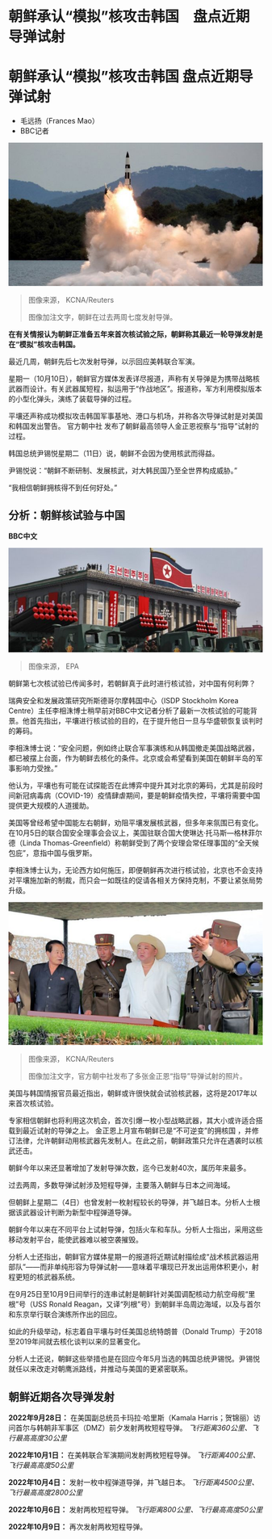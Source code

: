 # 朝鲜承认“模拟”核攻击韩国　盘点近期导弹试射

#  朝鲜承认“模拟”核攻击韩国 盘点近期导弹试射

  * 毛远扬（Frances Mao） 
  * BBC记者 


![朝鲜一场导弹试射，地点不明（朝中社2022年10月10日发放图片）](_127040695_235308.2022-10-09t235226z_1722020333_rc2xxw9x15g9_rtrmadp_3_northkorea-missiles.jpg)

> 图像来源，  KCNA/Reuters
>
> 图像加注文字，朝鲜在过去两周七度发射导弹。

**在有关情报认为朝鲜正准备五年来首次核试验之际，朝鲜称其最近一轮导弹发射是在“模拟”核攻击韩国。**

最近几周，朝鲜先后七次发射导弹，以示回应美韩联合军演。

星期一（10月10日），朝鲜官方媒体发表详尽报道，声称有关导弹是为携带战略核武器而设计。有关武器属短程，拟运用于“作战地区”。报道称，军方利用模拟版本的小型化弹头，演练了装载导弹的过程。

平壤还声称成功模拟攻击韩国军事基地、港口与机场，并称各次导弹试射是对美国和韩国发出警告。
 官方朝中社  发布了朝鲜最高领导人金正恩视察与“指导”试射的过程。

韩国总统尹锡悦星期二（11日）说，朝鲜不会因为使用核武而得益。

尹锡悦说：“朝鲜不断研制、发展核武，对大韩民国乃至全世界构成威胁。”

“我相信朝鲜拥核得不到任何好处。”

##  分析：朝鲜核试验与中国

**BBC中文**

![朝鲜平壤金日成广场太阳节阅兵式上的导弹发射车（资料图片）](_127040700_hi039010855.jpg)

> 图像来源，  EPA

朝鲜第七次核试验已传闻多时，若朝鲜真于此时进行核试验，对中国有何利弊？

瑞典安全和发展政策研究所斯德哥尔摩韩国中心（ISDP Stockholm Korea Centre）主任李相洙博士稍早前对BBC中文记者分析了最新一次核试验的可能背景。他首先指出，平壤进行核试验的目的，在于提升他日一旦与华盛顿恢复谈判时的筹码。

李相洙博士说：“安全问题，例如终止联合军事演练和从韩国撤走美国战略武器，都已被摆上台面，作为朝鲜去核化的条件。北京或会希望看到美国在朝鲜半岛的军事影响力受挫。”

他认为，平壤也有可能在试探能否在此博弈中提升其对北京的筹码，尤其是前段时间新冠病毒病（COVID-19）疫情肆虐期间，要是朝鲜疫情失控，平壤将需要中国提供更大规模的人道援助。

美国等曾经希望中国能左右朝鲜，劝阻平壤发展核武器，但多年来氛围已有变化。在10月5日的联合国安全理事会会议上，美国驻联合国大使琳达·托马斯—格林菲尔德（Linda Thomas-Greenfield）称朝鲜受到了两个安理会常任理事国的“全天候包庇”，意指中国与俄罗斯。

李相洙博士认为，无论西方如何施压，即便朝鲜再次进行核试验，北京也不会支持对平壤施加新的制裁，而只会一如既往的促请各相关方保持克制，不要让紧张局势升级。

![朝鲜人民军将领向金正恩（中）讲解导弹试射（朝中社2022年10月10日发放图片）](_127040694_235935.2022-10-09t235858z_1761925259_rc2yxw9csfkv_rtrmadp_3_northkorea-missiles.jpg)

> 图像来源，  KCNA/Reuters
>
> 图像加注文字，官方朝中社发布了多张金正恩“指导”导弹试射的照片。

美国与韩国情报官员最近指出，朝鲜或许很快就会试验核武器，这将是2017年以来首次核试验。

专家相信朝鲜也将利用这次机会，首次引爆一枚小型战略武器，其大小或许适合搭载到最近试射的导弹之上。
 金正恩上月宣布朝鲜已是“不可逆变”的拥核国  ，并修订法律，允许朝鲜动用核武器先发制人。在此之前，朝鲜政策只允许在遇袭时以核武还击。

朝鲜今年以来还显著增加了发射导弹次数，迄今已发射40次，属历年来最多。

过去两周，多数导弹试射涉及短程导弹，主要落入朝鲜与日本之间海域。

但朝鲜上星期二（4日）也曾发射一枚射程较长的导弹，并飞越日本。分析人士根据该武器设计判断为新型中程弹道导弹。

朝鲜今年以来在不同平台上试射导弹，包括火车和车队。分析人士指出，采用这些移动发射平台，能使武器难以被空袭摧毁。

分析人士还指出，朝鲜官方媒体星期一的报道将近期试射描绘成“战术核武器运用部队”——而非单纯形容为导弹试射——意味着平壤现已开发出运用体积更小，射程更短的核武器系统。

在9月25日至10月9日间举行的连串试射是朝鲜针对美国调配核动力航空母舰“里根”号（USS Ronald Reagan，又译“列根”号）到朝鲜半岛周边海域，以及与首尔和东京举行联合演练所作出的回应。

如此的升级举动，标志着自平壤与时任美国总统特朗普（Donald Trump）于2018至2019年间就去核化谈判以来的显著变化。

分析人士还说，朝鲜这些举措也是在回应今年5月当选的韩国总统尹锡悦。尹锡悦就任以来改走对朝鹰派路线，并推动与美国的更紧密联系。

##  朝鲜近期各次导弹发射

  **2022年9月28日：** 在美国副总统员卡玛拉·哈里斯（Kamala Harris；贺锦丽）访问首尔与韩朝非军事区（DMZ）前夕发射两枚短程导弹。 _飞行距离360公里、飞行最高高度30公里_

  **2022年10月1日：** 在美韩联合军演期间发射两枚短程导弹。 _飞行距离400公里、飞行最高高度50公里_

  **2022年10月4日：** 发射一枚中程弹道导弹，并飞越日本。 _飞行距离4500公里、飞行最高高度2800公里_

  **2022年10月6日：** 发射两枚短程导弹。 _飞行距离800公里、飞行最高高度50公里_

  **2022年10月9日：** 再次发射两枚短程导弹。 


